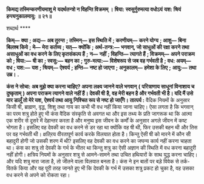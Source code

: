 **किमद्य तस्मिन्करणीयमाशु मे** **यदर्थतन्त्रो न विहन्ति विक्रमम् ।** **षिया: स्वसुर्गुरुमत्या वधोऽयं** **यश: श्रियं हन्त्यनुकालमायु: ॥ २१॥** 

शब्दार्थ **** 

**किम्—** **क्या** **; अद्य—** **अब तुरन्त** **; तस्मिन्—** **इस स्थिति में** **; करणीयम्—** **करने योग्य** **; आशु—** **बिना बिलश्ब किये** **; मे—** **मेरा** **कर्तव्य** **; यत्—** **क्योंकि** **; अर्थ-तन्त्र:—** **भगवान्, जो साधुओं की रक्षा करने तथा असाधुओं का वध करने के लिए कृतसंकल्प हैं** **;** **न—** **नहीं** **; विहन्ति—** **त्यागते हैं** **; विक्रमम्—** **अपने पराक्रम को** **; षिया:—** **षी का** **; स्वसु:—** **बहन का** **; गुरु-मत्या:—** **विशेषरूप** **से जब वह गर्भवती है** **; वध: अयम्—** **वध** **; यश:—** **यश** **; श्रियम्—** **ऐश्वर्य** **; हन्ति—** **नष्ट हो जाएगा** **; अनुकालम्—** **हमेशा के लिए** **;** **आयु:—** **तथा उम्र।** **.** 

**कंस ने सोचा: अब मुझे क्या करना चाहिए? अपना लक्ष्य जानने वाले भगवान्** **(** **परित्राणाय साधूनां विनाशाय च दुष्कृताम्** **) अपना पराक्रम त्यागने वाले नहीं हैं। देवकी षी** **है, वह मेरी बहन है और गर्भवती भी है। यदि मैं उसे मार डालूँ तो मेरे यश, ऐश्वर्य तथा आयु** **निश्चित रूप से नष्ट हो जाएँगे।** **तात्पर्य :** वैदिक नियमों के अनुसार किसी षी, ब्राह्मण, वृद्ध, शिशु तथा गाय का कभी भी वध नहीं किया जाना चाहिए। ऐसा लगता है कि भगवान् का परम शत्रु होते हुए भी कंस वैदिक संस्कृति से अवगत था और इस तथ्य के प्रति जागरूक था कि आत्मा एक शरीर से दूसरे में देहान्तर करता है और मनुष्य इस जीवन के कर्मों के अनुसार अगले जीवन में कष्ट भोगता है। इसलिए वह देवकी का वध करने से डर रहा था क्योंकि वह षी थी, फिर उसकी बहन थी और तिस पर वह गर्भवती थी। क्षति्रय वीरतापूर्ण कार्य करके विलयात होता है। किन्तु ऐसी षी को मारने में कौन सी बहादुरी होगी जो उसकी शरण में थी? इसलिए वह देवकी का वध करने का जघन्य कार्य नहीं करना चाहता था। कंस का शत्रु तो देवकी के गर्भ के भीतर था किन्तु शत्रु का ऐसी अज्ञान की स्थिति में वध करना बहादुरी नहीं होगी। क्षत्रिय नियमों के अनुसार शत्रु से आमने-सामने तथा उचित हथियारों के साथ युद्ध करना चाहिए। और यदि शत्रु मारा जाता है, तो जीतने वाला विलयात बनता है। कंस ने इन बातों पर बड़े विवेक से तर्क-वितर्क किया और यह पूरी तरह जानते हुए भी कि देवकी के गर्भ में उसका शत्रु प्रकट हो चुका है, वह उसका वध करने से अपने को रोकता रहा।  